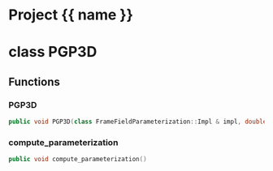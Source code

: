 <script setup>
import {useRoute} from 'vitepress'
const {path} = useRoute()
const tokens = path.split('/')
const words = tokens[2].split('-');
for (let i = 0; i < words.length; i++) {
    words[i] = words[i].charAt(0).toUpperCase() + words[i].slice(1);
    words[i] = words[i].replace('geode', 'Geode')
}
const name = words.join('-');
</script>
# Project {{ name }}

# class PGP3D


## Functions

### PGP3D

```cpp
public void PGP3D(class FrameFieldParameterization::Impl & impl, double mesh_size)
```


### compute_parameterization

```cpp
public void compute_parameterization()
```




